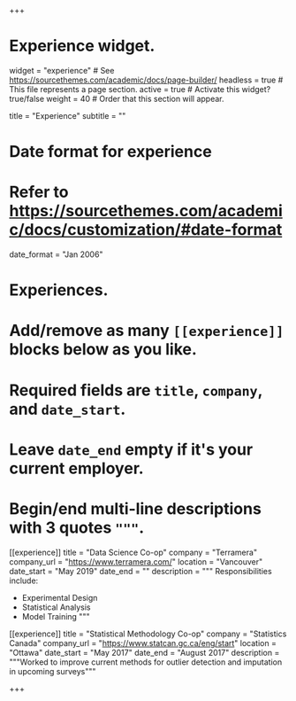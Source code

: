 +++
# Experience widget.
widget = "experience"  # See https://sourcethemes.com/academic/docs/page-builder/
headless = true  # This file represents a page section.
active = true  # Activate this widget? true/false
weight = 40  # Order that this section will appear.

title = "Experience"
subtitle = ""

# Date format for experience
#   Refer to https://sourcethemes.com/academic/docs/customization/#date-format
date_format = "Jan 2006"

# Experiences.
#   Add/remove as many `[[experience]]` blocks below as you like.
#   Required fields are `title`, `company`, and `date_start`.
#   Leave `date_end` empty if it's your current employer.
#   Begin/end multi-line descriptions with 3 quotes `"""`.
[[experience]]
  title = "Data Science Co-op"
  company = "Terramera"
  company_url = "https://www.terramera.com/"
  location = "Vancouver"
  date_start = "May 2019"
  date_end = ""
  description = """
  Responsibilities include:
  
  * Experimental Design
  * Statistical Analysis
  * Model Training
  """

[[experience]]
  title = "Statistical Methodology Co-op"
  company = "Statistics Canada"
  company_url = "https://www.statcan.gc.ca/eng/start"
  location = "Ottawa"
  date_start = "May 2017"
  date_end = "August 2017"
  description = """Worked to improve current methods for outlier detection and imputation in upcoming surveys"""
  
+++
